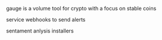 gauge is a volume tool for crypto with a focus on stable coins

service
webhooks to send alerts

sentament anlysis
installers